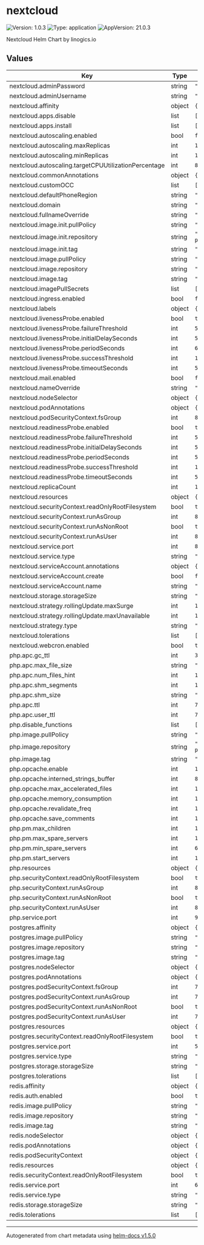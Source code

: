 # nextcloud

![Version: 1.0.3](https://img.shields.io/badge/Version-1.0.3-informational?style=flat-square) ![Type: application](https://img.shields.io/badge/Type-application-informational?style=flat-square) ![AppVersion: 21.0.3](https://img.shields.io/badge/AppVersion-21.0.3-informational?style=flat-square)

Nextcloud Helm Chart by linogics.io

## Values

| Key | Type | Default | Description |
|-----|------|---------|-------------|
| nextcloud.adminPassword | string | `"myTopSecretPaSSword"` |  |
| nextcloud.adminUsername | string | `"administrator"` |  |
| nextcloud.affinity | object | `{}` |  |
| nextcloud.apps.disable | list | `[]` |  |
| nextcloud.apps.install | list | `[]` |  |
| nextcloud.autoscaling.enabled | bool | `false` |  |
| nextcloud.autoscaling.maxReplicas | int | `100` |  |
| nextcloud.autoscaling.minReplicas | int | `1` |  |
| nextcloud.autoscaling.targetCPUUtilizationPercentage | int | `80` |  |
| nextcloud.commonAnnotations | object | `{}` |  |
| nextcloud.customOCC | list | `[]` |  |
| nextcloud.defaultPhoneRegion | string | `"DE"` |  |
| nextcloud.domain | string | `"my.domain.com"` |  |
| nextcloud.fullnameOverride | string | `""` |  |
| nextcloud.image.init.pullPolicy | string | `"IfNotPresent"` |  |
| nextcloud.image.init.repository | string | `"linogics/nextcloud-php-fpm"` |  |
| nextcloud.image.init.tag | string | `"8.0.8-alpine3.14"` |  |
| nextcloud.image.pullPolicy | string | `"IfNotPresent"` |  |
| nextcloud.image.repository | string | `"caddy"` |  |
| nextcloud.image.tag | string | `"2.4.3-alpine"` |  |
| nextcloud.imagePullSecrets | list | `[]` |  |
| nextcloud.ingress.enabled | bool | `false` |  |
| nextcloud.labels | object | `{}` |  |
| nextcloud.livenessProbe.enabled | bool | `true` |  |
| nextcloud.livenessProbe.failureThreshold | int | `5` |  |
| nextcloud.livenessProbe.initialDelaySeconds | int | `5` |  |
| nextcloud.livenessProbe.periodSeconds | int | `60` |  |
| nextcloud.livenessProbe.successThreshold | int | `1` |  |
| nextcloud.livenessProbe.timeoutSeconds | int | `5` |  |
| nextcloud.mail.enabled | bool | `false` |  |
| nextcloud.nameOverride | string | `""` |  |
| nextcloud.nodeSelector | object | `{}` |  |
| nextcloud.podAnnotations | object | `{}` |  |
| nextcloud.podSecurityContext.fsGroup | int | `82` |  |
| nextcloud.readinessProbe.enabled | bool | `true` |  |
| nextcloud.readinessProbe.failureThreshold | int | `5` |  |
| nextcloud.readinessProbe.initialDelaySeconds | int | `5` |  |
| nextcloud.readinessProbe.periodSeconds | int | `5` |  |
| nextcloud.readinessProbe.successThreshold | int | `1` |  |
| nextcloud.readinessProbe.timeoutSeconds | int | `5` |  |
| nextcloud.replicaCount | int | `1` |  |
| nextcloud.resources | object | `{}` |  |
| nextcloud.securityContext.readOnlyRootFilesystem | bool | `true` |  |
| nextcloud.securityContext.runAsGroup | int | `82` |  |
| nextcloud.securityContext.runAsNonRoot | bool | `true` |  |
| nextcloud.securityContext.runAsUser | int | `82` |  |
| nextcloud.service.port | int | `80` |  |
| nextcloud.service.type | string | `"ClusterIP"` |  |
| nextcloud.serviceAccount.annotations | object | `{}` |  |
| nextcloud.serviceAccount.create | bool | `false` |  |
| nextcloud.serviceAccount.name | string | `""` |  |
| nextcloud.storage.storageSize | string | `"10G"` |  |
| nextcloud.strategy.rollingUpdate.maxSurge | int | `1` |  |
| nextcloud.strategy.rollingUpdate.maxUnavailable | int | `1` |  |
| nextcloud.strategy.type | string | `"Recreate"` |  |
| nextcloud.tolerations | list | `[]` |  |
| nextcloud.webcron.enabled | bool | `true` |  |
| php.apc.gc_ttl | int | `3600` |  |
| php.apc.max_file_size | string | `"5M"` |  |
| php.apc.num_files_hint | int | `1024` |  |
| php.apc.shm_segments | int | `1` |  |
| php.apc.shm_size | string | `"256M"` |  |
| php.apc.ttl | int | `7200` |  |
| php.apc.user_ttl | int | `7200` |  |
| php.disable_functions | list | `[]` |  |
| php.image.pullPolicy | string | `"IfNotPresent"` |  |
| php.image.repository | string | `"linogics/nextcloud-php-fpm"` |  |
| php.image.tag | string | `"8.0.8-alpine3.14"` |  |
| php.opcache.enable | int | `1` |  |
| php.opcache.interned_strings_buffer | int | `8` |  |
| php.opcache.max_accelerated_files | int | `10000` |  |
| php.opcache.memory_consumption | int | `128` |  |
| php.opcache.revalidate_freq | int | `1` |  |
| php.opcache.save_comments | int | `1` |  |
| php.pm.max_children | int | `120` |  |
| php.pm.max_spare_servers | int | `18` |  |
| php.pm.min_spare_servers | int | `6` |  |
| php.pm.start_servers | int | `12` |  |
| php.resources | object | `{}` |  |
| php.securityContext.readOnlyRootFilesystem | bool | `true` |  |
| php.securityContext.runAsGroup | int | `82` |  |
| php.securityContext.runAsNonRoot | bool | `true` |  |
| php.securityContext.runAsUser | int | `82` |  |
| php.service.port | int | `9000` |  |
| postgres.affinity | object | `{}` |  |
| postgres.image.pullPolicy | string | `"IfNotPresent"` |  |
| postgres.image.repository | string | `"postgres"` |  |
| postgres.image.tag | string | `"13.3-alpine"` |  |
| postgres.nodeSelector | object | `{}` |  |
| postgres.podAnnotations | object | `{}` |  |
| postgres.podSecurityContext.fsGroup | int | `70` |  |
| postgres.podSecurityContext.runAsGroup | int | `70` |  |
| postgres.podSecurityContext.runAsNonRoot | bool | `true` |  |
| postgres.podSecurityContext.runAsUser | int | `70` |  |
| postgres.resources | object | `{}` |  |
| postgres.securityContext.readOnlyRootFilesystem | bool | `true` |  |
| postgres.service.port | int | `5432` |  |
| postgres.service.type | string | `"ClusterIP"` |  |
| postgres.storage.storageSize | string | `"2Gi"` |  |
| postgres.tolerations | list | `[]` |  |
| redis.affinity | object | `{}` |  |
| redis.auth.enabled | bool | `true` |  |
| redis.image.pullPolicy | string | `"IfNotPresent"` |  |
| redis.image.repository | string | `"redis"` |  |
| redis.image.tag | string | `"6.2.4-alpine3.13"` |  |
| redis.nodeSelector | object | `{}` |  |
| redis.podAnnotations | object | `{}` |  |
| redis.podSecurityContext | object | `{}` |  |
| redis.resources | object | `{}` |  |
| redis.securityContext.readOnlyRootFilesystem | bool | `true` |  |
| redis.service.port | int | `6379` |  |
| redis.service.type | string | `"ClusterIP"` |  |
| redis.storage.storageSize | string | `"2G"` |  |
| redis.tolerations | list | `[]` |  |

----------------------------------------------
Autogenerated from chart metadata using [helm-docs v1.5.0](https://github.com/norwoodj/helm-docs/releases/v1.5.0)
